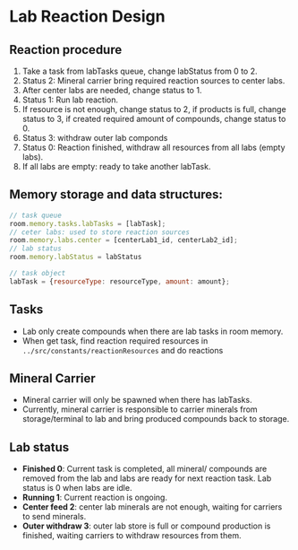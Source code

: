 # Lab Reaction Design

## Reaction procedure

1. Take a task from labTasks queue, change labStatus from 0 to 2.
2. Status 2: Mineral carrier bring required reaction sources to center labs.
3. After center labs are needed, change status to 1.
4. Status 1: Run lab reaction.
5. If resource is not enough, change status to 2, if products is full, change status to 3, if created required amount of compounds, change status to 0.
6. Status 3: withdraw outer lab componds
7. Status 0: Reaction finished, withdraw all resources from all labs (empty labs).
8. If all labs are empty: ready to take another labTask.

## Memory storage and data structures:

```js
// task queue
room.memory.tasks.labTasks = [labTask];
// ceter labs: used to store reaction sources
room.memory.labs.center = [centerLab1_id, centerLab2_id];
// lab status
room.memory.labStatus = labStatus

// task object
labTask = {resourceType: resourceType, amount: amount};

```

## Tasks

- Lab only create compounds when there are lab tasks in room memory.
- When get task, find reaction required resources in `../src/constants/reactionResources`  and do reactions

## Mineral Carrier

- Mineral carrier will only be spawned when there has labTasks.
- Currently, mineral carrier is responsible to carrier minerals from storage/terminal to lab and bring produced compounds back to storage.

## Lab status

- **Finished 0**: Current task is completed, all mineral/ compounds are removed from the lab and labs are ready for next reaction task. Lab status is 0 when labs are idle.
- **Running 1**: Current reaction is ongoing.
- **Center feed 2**: center lab minerals are not enough, waiting for carriers to send minerals.
- **Outer withdraw 3**: outer lab store is full or compound production is finished, waiting carriers to withdraw resources from them.

